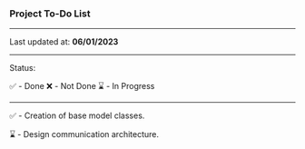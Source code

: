 ### Project To-Do List

---

Last updated at: **06/01/2023**

---

Status: 

✅ - Done 
❌ - Not Done
⌛ - In Progress

---

✅ - Creation of base model classes.

⌛ - Design communication architecture.

